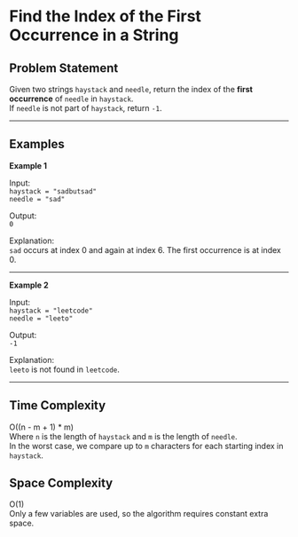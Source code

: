 # Find the Index of the First Occurrence in a String

## Problem Statement
Given two strings `haystack` and `needle`, return the index of the **first occurrence** of `needle` in `haystack`.  
If `needle` is not part of `haystack`, return `-1`.

---

## Examples

**Example 1**

Input:  
`haystack = "sadbutsad"`  
`needle = "sad"`  

Output:  
`0`  

Explanation:  
`sad` occurs at index 0 and again at index 6. The first occurrence is at index 0.

---

**Example 2**

Input:  
`haystack = "leetcode"`  
`needle = "leeto"`  

Output:  
`-1`  

Explanation:  
`leeto` is not found in `leetcode`.

---

## Time Complexity
O((n - m + 1) * m)  
Where `n` is the length of `haystack` and `m` is the length of `needle`.  
In the worst case, we compare up to `m` characters for each starting index in `haystack`.

## Space Complexity
O(1)  
Only a few variables are used, so the algorithm requires constant extra space.
